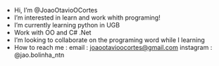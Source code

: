 - Hi, I’m @JoaoOtavioOCortes
- I’m interested in learn and work whith programing!
- I’m currently learning python in UGB
- Work with OO and C# .Net
- I’m looking to collaborate on the programing word while I learning
- How to reach me : email : joaootavioocortes@gmail.com
                       instagram : @jao.bolinha_ntn                    
<!---
JoaoOtavioOCortes/JoaoOtavioOCortes is a ✨ special ✨ repository because its `README.md` (this file) appears on your GitHub profile.
You can click the Preview link to take a look at your changes.
--->
